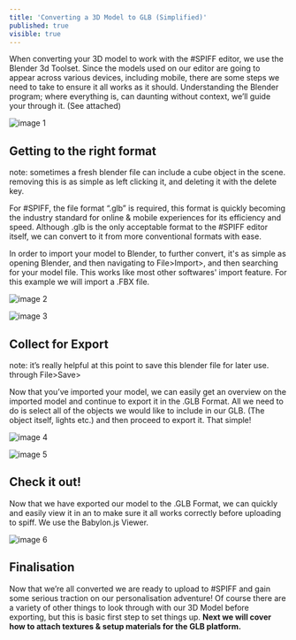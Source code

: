 ```yaml
---
title: 'Converting a 3D Model to GLB (Simplified)'
published: true
visible: true
---
```


When converting your 3D model to work with the #SPIFF editor, we use the Blender 3d Toolset. Since the models used on our editor are going to appear across various devices, including mobile, there are some steps we need to take to ensure it all works as it should.  Understanding the Blender program; where everything is, can daunting without context, we’ll guide your through it. (See attached) 

![image 1]()

## Getting to the right format
note: sometimes a fresh blender file can include a cube object in the scene. removing this is as simple as left clicking it, and deleting it with the delete key.

For #SPIFF, the file format “.glb” is required, this format is quickly becoming the industry standard for online & mobile experiences for its efficiency and speed. Although .glb is the only acceptable format to the #SPIFF editor itself, we can convert to it from more conventional formats with ease. 

In order to import your model to Blender, to further convert, it's as simple as opening Blender, and then navigating to File>Import>, and then searching for your model file. This works like most other softwares' import feature. For this example we will import a .FBX file. 

![image 2]()

![image 3]()

## Collect for Export
note: it’s really helpful at this point to save this blender file for later use. through File>Save> 

Now that you’ve imported your model, we can easily get an overview on the imported model and continue to export it in the .GLB Format. 
All we need to do is select all of the objects we would like to include in our GLB. (The object itself, lights etc.) and then proceed to export it. That simple! 

![image 4]()

![image 5]()

## Check it out!
Now that we have exported our model to the .GLB Format, we can quickly and easily view it in an 
to make sure it all works correctly before uploading to spiff.  We use the Babylon.js Viewer.

![image 6]()

## Finalisation
Now that we’re all converted we are ready to upload to #SPIFF and gain some serious traction on our personalisation adventure! Of course there are a variety of other things to look through with our 3D Model before exporting, but this is basic first step to set things up. **Next we will cover how to attach textures & setup materials for the GLB platform.**